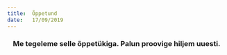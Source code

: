 ```yaml
---
title:  Õppetund
date:   17/09/2019
---
```


### <center>Me tegeleme selle õppetükiga. Palun proovige hiljem uuesti.</center>